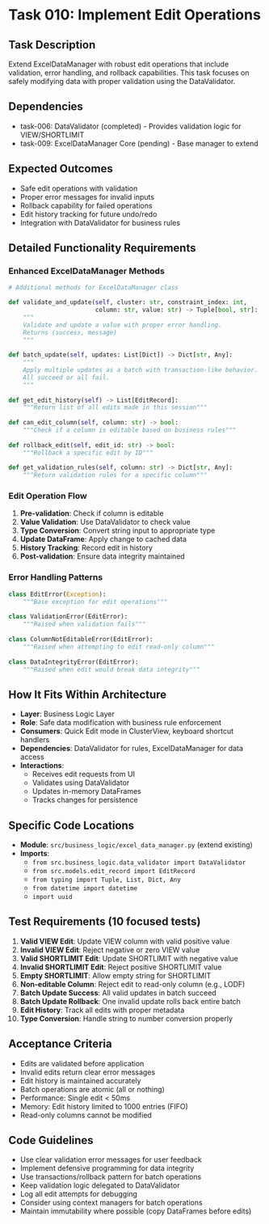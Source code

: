 # Task 010: Implement Edit Operations

## Task Description
Extend ExcelDataManager with robust edit operations that include validation, error handling, and rollback capabilities. This task focuses on safely modifying data with proper validation using the DataValidator.

## Dependencies
- task-006: DataValidator (completed) - Provides validation logic for VIEW/SHORTLIMIT
- task-009: ExcelDataManager Core (pending) - Base manager to extend

## Expected Outcomes
- Safe edit operations with validation
- Proper error messages for invalid inputs
- Rollback capability for failed operations
- Edit history tracking for future undo/redo
- Integration with DataValidator for business rules

## Detailed Functionality Requirements

### Enhanced ExcelDataManager Methods
```python
# Additional methods for ExcelDataManager class

def validate_and_update(self, cluster: str, constraint_index: int,
                        column: str, value: str) -> Tuple[bool, str]:
    """
    Validate and update a value with proper error handling.
    Returns (success, message)
    """
    
def batch_update(self, updates: List[Dict]) -> Dict[str, Any]:
    """
    Apply multiple updates as a batch with transaction-like behavior.
    All succeed or all fail.
    """
    
def get_edit_history(self) -> List[EditRecord]:
    """Return list of all edits made in this session"""
    
def can_edit_column(self, column: str) -> bool:
    """Check if a column is editable based on business rules"""
    
def rollback_edit(self, edit_id: str) -> bool:
    """Rollback a specific edit by ID"""
    
def get_validation_rules(self, column: str) -> Dict[str, Any]:
    """Return validation rules for a specific column"""
```

### Edit Operation Flow
1. **Pre-validation**: Check if column is editable
2. **Value Validation**: Use DataValidator to check value
3. **Type Conversion**: Convert string input to appropriate type
4. **Update DataFrame**: Apply change to cached data
5. **History Tracking**: Record edit in history
6. **Post-validation**: Ensure data integrity maintained

### Error Handling Patterns
```python
class EditError(Exception):
    """Base exception for edit operations"""
    
class ValidationError(EditError):
    """Raised when validation fails"""
    
class ColumnNotEditableError(EditError):
    """Raised when attempting to edit read-only column"""
    
class DataIntegrityError(EditError):
    """Raised when edit would break data integrity"""
```

## How It Fits Within Architecture
- **Layer**: Business Logic Layer
- **Role**: Safe data modification with business rule enforcement
- **Consumers**: Quick Edit mode in ClusterView, keyboard shortcut handlers
- **Dependencies**: DataValidator for rules, ExcelDataManager for data access
- **Interactions**:
  - Receives edit requests from UI
  - Validates using DataValidator
  - Updates in-memory DataFrames
  - Tracks changes for persistence

## Specific Code Locations
- **Module**: `src/business_logic/excel_data_manager.py` (extend existing)
- **Imports**:
  - `from src.business_logic.data_validator import DataValidator`
  - `from src.models.edit_record import EditRecord`
  - `from typing import Tuple, List, Dict, Any`
  - `from datetime import datetime`
  - `import uuid`

## Test Requirements (10 focused tests)
1. **Valid VIEW Edit**: Update VIEW column with valid positive value
2. **Invalid VIEW Edit**: Reject negative or zero VIEW value
3. **Valid SHORTLIMIT Edit**: Update SHORTLIMIT with negative value
4. **Invalid SHORTLIMIT Edit**: Reject positive SHORTLIMIT value
5. **Empty SHORTLIMIT**: Allow empty string for SHORTLIMIT
6. **Non-editable Column**: Reject edit to read-only column (e.g., LODF)
7. **Batch Update Success**: All valid updates in batch succeed
8. **Batch Update Rollback**: One invalid update rolls back entire batch
9. **Edit History**: Track all edits with proper metadata
10. **Type Conversion**: Handle string to number conversion properly

## Acceptance Criteria
- Edits are validated before application
- Invalid edits return clear error messages
- Edit history is maintained accurately
- Batch operations are atomic (all or nothing)
- Performance: Single edit < 50ms
- Memory: Edit history limited to 1000 entries (FIFO)
- Read-only columns cannot be modified

## Code Guidelines
- Use clear validation error messages for user feedback
- Implement defensive programming for data integrity
- Use transactions/rollback pattern for batch operations
- Keep validation logic delegated to DataValidator
- Log all edit attempts for debugging
- Consider using context managers for batch operations
- Maintain immutability where possible (copy DataFrames before edits)